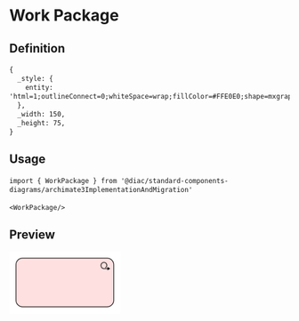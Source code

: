# Work Package

## Definition

```
{
  _style: { 
    entity: 'html=1;outlineConnect=0;whiteSpace=wrap;fillColor=#FFE0E0;shape=mxgraph.archimate3.application;appType=workPackage;archiType=rounded;',
  },
  _width: 150,
  _height: 75,
}
```

## Usage

```
import { WorkPackage } from '@diac/standard-components-diagrams/archimate3ImplementationAndMigration'

<WorkPackage/>
```

## Preview

<img src="./work-package.png" width="200"/>
